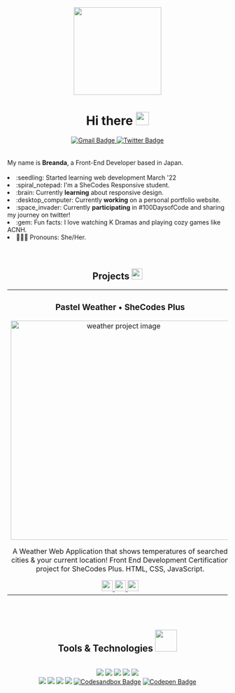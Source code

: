 <div id="header" align="center">
  <img src="https://user-images.githubusercontent.com/104718008/183393259-75a80a56-01f0-4661-b96e-37a0e4187d62.png" width="200" />
</div>
<div id="greeting" align="center">
  <h1>
    Hi there 
    <img src="https://media.giphy.com/media/hvRJCLFzcasrR4ia7z/giphy.gif" width="30"/>
  </h1>
</div>
<div id="badges" align="center">
  <a href="mailto:breanda.dev@gmail.com">
    <img src="https://img.shields.io/badge/Gmail-aba5fe?style=for-the-badge&logo=gmail&logoColor=white" alt="Gmail Badge" />
  </a>
  <a href="https://twitter.com/willowbriii">
    <img src="https://img.shields.io/badge/Twitter-aba5fe?style=for-the-badge&logo=twitter&logoColor=white" alt="Twitter Badge" />
  </a> 
</div>
<br />
<br />
<div id="about">
    My name is <strong>Breanda</strong>, a Front-End Developer based in Japan.
</div>
<br />
<div>
   <li> :seedling: Started learning web development March '22 </li>
   <li> :spiral_notepad: I'm a SheCodes Responsive student. </li>
   <li> :brain: Currently <strong>learning</strong> about responsive design. </li>
   <li> :desktop_computer: Currently <strong>working</strong> on a personal portfolio website. </li>
   <li> :space_invader: Currently <strong>participating</strong> in #100DaysofCode and sharing my journey on twitter! </li>
   <li> :gem: Fun facts: I love watching K Dramas and playing cozy games like ACNH.</li>
   <li> 👩🏽‍🦱  Pronouns: She/Her.</li>
</div>
<br />
<br />
<div id="projects" align="center">
   <h2>
     Projects
     <img src="https://media.giphy.com/media/yPyF7MwUtM1I4/giphy.gif" width="25"/>
   </h2>
   <table>
    <td width="100%">
      <h3 align="center">
        Pastel Weather • SheCodes Plus
      </h3>
      <div align="center">
        <a href="https://github.com/breandabarnett/Weather-App-Project" target="_blank">
          <img src="Profile-readme-images/pastel-weather.png" alt="weather project image" width="500" />
        </a>
      </div>
      <div align="center">
        <p>
          A Weather Web Application that shows temperatures of searched cities & your current location! Front End Development Certification project for SheCodes Plus. HTML, CSS, JavaScript.
        </p>
        <span>
	  <a href="https://github.com/breandabarnett/Weather-App-Project" target="_blank">
	    <img src="https://img.shields.io/badge/-repo-ABA5FE?style=flat-square&logo=github&logoColor=white" alt="repository button" height="25" />
	  </a>
	  <a href="https://pastel-weather.netlify.app/" target="_blank">
	    <img src="https://img.shields.io/badge/-website-ABA5FE?style=flat-square" alt="website button" height="25"/>
	  </a>
	  <a href="https://www.shecodes.io/graduates/39418-breanda-barnett" target="_blank">
	    <img src="https://img.shields.io/badge/-certificate-4D5156?style=flat-square" alt="certificate button" height="25"/>
	  </a>
        </span>
      </div>
    </td>
   </table>
</div>
<br />
<br />
<div id="tools" align="center">
  <h2>
    Tools & Technologies
    <img src="https://media.giphy.com/media/cpAGF6uxLw93uuQNNJ/giphy.gif" width="50"/>
  </h2>
<br />
<div>
  <img src="https://img.shields.io/badge/HTML5-ed7d5e?style=for-the-badge&logo=html5&logoColor=white" />
  <img src="https://img.shields.io/badge/CSS3-4ea0db?style=for-the-badge&logo=css3&logoColor=white" />
  <img src="https://img.shields.io/badge/Bootstrap-79629e?style=for-the-badge&logo=bootstrap&logoColor=white" />
  <img src="https://img.shields.io/badge/JavaScript-434441?style=for-the-badge&logo=javascript&logoColor=F7DF1E" />
  <img src="https://img.shields.io/badge/Python-fcde71?style=for-the-badge&logo=python&logoColor=blue" />
</div>
<div>
  <img src="https://img.shields.io/badge/Datacamp-103254?style=for-the-badge&logo=datacamp&logoColor=65FF8F" />
  <img src="https://img.shields.io/badge/Netlify-0ed3c3?style=for-the-badge&logo=netlify&logoColor=white" />
  <img src="https://img.shields.io/badge/GIT-ed6c55?style=for-the-badge&logo=git&logoColor=white" />
  <img src="https://img.shields.io/badge/VSCode-2694e2?style=for-the-badge&logo=visual%20studio%20code&logoColor=white" />
  <a href="https://codesandbox.io/u/breanda.barnett">
    <img src="https://img.shields.io/badge/Codesandbox-727272?style=for-the-badge&logo=CodeSandbox&logoColor=white" alt="Codesandbox Badge" /></a>
  <a href="https://codepen.io/willowbrii">
    <img src="https://img.shields.io/badge/Codepen-b97be5?style=for-the-badge&logo=codepen&logoColor=white"
 alt="Codepen Badge" />
</div>
<br />
<br />
</div>
